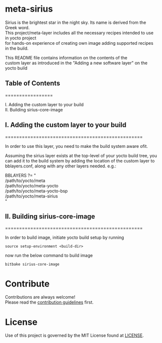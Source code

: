 # meta-sirius

Sirius is the brightest star in the night sky. Its name is derived from the Greek word. \
This project/meta-layer includes all the necessary recipes intended to use in yocto project \
for hands-on experience of creating own image adding supported recipes in the build.


This README file contains information on the contents of the \
custom layer as introduced in the "Adding a new software layer" on the yocto build 


## Table of Contents
=================

  I.  Adding the custom layer to your build \
  II. Building sirius-core-image


## I. Adding the custom layer to your build
=================================================

In order to use this layer, you need to make the build system aware ofit.

Assuming the sirius layer exists at the top-level of your
yocto build tree, you can add it to the build system by adding the
location of the custom layer to bblayers.conf, along with any
other layers needed. e.g.:

  BBLAYERS ?= " \
    /path/to/yocto/meta \
    /path/to/yocto/meta-yocto \
    /path/to/yocto/meta-yocto-bsp \
    /path/to/yocto/meta-sirius \
    "
## II. Building sirius-core-image
=================================================

In order to build image, initiate yocto build setup by running 
```
source setup-environment <build-dir>
```
now run the below command to build image
```
bitbake sirius-core-image
```

# Contribute
Contributions are always welcome!  
Please read the [contribution guidelines](contributing.md) first.

# License
Use of this project is governed by the MIT License found at [LICENSE](./LICENSE).
